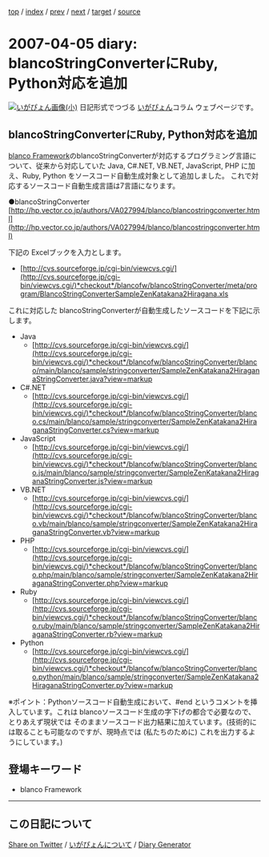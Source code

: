 [top](https://igapyon.github.io/diary/) 
 / [index](https://igapyon.github.io/diary/2007/index.html) 
 / [prev](https://igapyon.github.io/diary/2007/ig070404.html) 
 / [next](https://igapyon.github.io/diary/2007/ig070406.html) 
 / [target](https://igapyon.github.io/diary/2007/ig070405.html) 
 / [source](https://github.com/igapyon/diary/blob/gh-pages/2007/ig070405.html.src.md) 

2007-04-05 diary: blancoStringConverterにRuby, Python対応を追加
=====================================================================================================
[![いがぴょん画像(小)](https://igapyon.github.io/diary/images/iga200306s.jpg "いがぴょん")](https://igapyon.github.io/diary/memo/memoigapyon.html) 日記形式でつづる [いがぴょん](https://igapyon.github.io/diary/memo/memoigapyon.html)コラム ウェブページです。

## blancoStringConverterにRuby, Python対応を追加

[blanco Framework](https://ja.osdn.net/projects/blancofw/wiki/blancofw)のblancoStringConverterが対応するプログラミング言語について、従来から対応していた Java, C#.NET, VB.NET, JavaScript, PHP に加え、Ruby, Python をソースコード自動生成対象として追加しました。
これで対応するソースコード自動生成言語は7言語になります。

●blancoStringConverter [http://hp.vector.co.jp/authors/VA027994/blanco/blancostringconverter.html](http://hp.vector.co.jp/authors/VA027994/blanco/blancostringconverter.html)

下記の Excelブックを入力とします。

* [http://cvs.sourceforge.jp/cgi-bin/viewcvs.cgi/](http://cvs.sourceforge.jp/cgi-bin/viewcvs.cgi/)*checkout*/blancofw/blancoStringConverter/meta/program/BlancoStringConverterSampleZenKatakana2Hiragana.xls


これに対応した blancoStringConverterが自動生成したソースコードを下記に示します。

* Java
  * [http://cvs.sourceforge.jp/cgi-bin/viewcvs.cgi/](http://cvs.sourceforge.jp/cgi-bin/viewcvs.cgi/)*checkout*/blancofw/blancoStringConverter/blanco/main/blanco/sample/stringconverter/SampleZenKatakana2HiraganaStringConverter.java?view=markup
* C#.NET
  * [http://cvs.sourceforge.jp/cgi-bin/viewcvs.cgi/](http://cvs.sourceforge.jp/cgi-bin/viewcvs.cgi/)*checkout*/blancofw/blancoStringConverter/blanco.cs/main/blanco/sample/stringconverter/SampleZenKatakana2HiraganaStringConverter.cs?view=markup
* JavaScript
  * [http://cvs.sourceforge.jp/cgi-bin/viewcvs.cgi/](http://cvs.sourceforge.jp/cgi-bin/viewcvs.cgi/)*checkout*/blancofw/blancoStringConverter/blanco.js/main/blanco/sample/stringconverter/SampleZenKatakana2HiraganaStringConverter.js?view=markup
* VB.NET
  * [http://cvs.sourceforge.jp/cgi-bin/viewcvs.cgi/](http://cvs.sourceforge.jp/cgi-bin/viewcvs.cgi/)*checkout*/blancofw/blancoStringConverter/blanco.vb/main/blanco/sample/stringconverter/SampleZenKatakana2HiraganaStringConverter.vb?view=markup
* PHP
  * [http://cvs.sourceforge.jp/cgi-bin/viewcvs.cgi/](http://cvs.sourceforge.jp/cgi-bin/viewcvs.cgi/)*checkout*/blancofw/blancoStringConverter/blanco.php/main/blanco/sample/stringconverter/SampleZenKatakana2HiraganaStringConverter.php?view=markup
* Ruby
  * [http://cvs.sourceforge.jp/cgi-bin/viewcvs.cgi/](http://cvs.sourceforge.jp/cgi-bin/viewcvs.cgi/)*checkout*/blancofw/blancoStringConverter/blanco.ruby/main/blanco/sample/stringconverter/SampleZenKatakana2HiraganaStringConverter.rb?view=markup
* Python
  * [http://cvs.sourceforge.jp/cgi-bin/viewcvs.cgi/](http://cvs.sourceforge.jp/cgi-bin/viewcvs.cgi/)*checkout*/blancofw/blancoStringConverter/blanco.python/main/blanco/sample/stringconverter/SampleZenKatakana2HiraganaStringConverter.py?view=markup


※ポイント：Pythonソースコード自動生成において、#end というコメントを挿入しています。これは blancoソースコード生成の字下げの都合で必要なので、とりあえず現状では そのままソースコード出力結果に加えています。(技術的には取ることも可能なのですが、現時点では (私たちのために) これを出力するようにしています。)


## 登場キーワード

* blanco Framework

----------------------------------------------------------------------------------------------------

## この日記について

[Share on Twitter](https://twitter.com/intent/tweet?hashtags=igapyon%2Cdiary%2C%E3%81%84%E3%81%8C%E3%81%B4%E3%82%87%E3%82%93%2Cblanco+Framework&text=blancoStringConverter%E3%81%ABRuby%2C+Python%E5%AF%BE%E5%BF%9C%E3%82%92%E8%BF%BD%E5%8A%A0&url=https%3A%2F%2Figapyon.github.io%2Fdiary%2F2007%2Fig070405.html) / [いがぴょんについて](https://igapyon.github.io/diary/memo/memoigapyon.html) / [Diary Generator](https://github.com/igapyon/igapyonv3)
